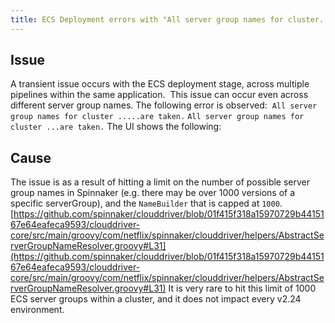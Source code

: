 ```yaml
---
title: ECS Deployment errors with "All server group names for cluster....are taken"
---
```


## Issue
A transient issue occurs with the ECS deployment stage, across multiple pipelines within the same application.  This issue can occur even across different server group names. The following error is observed: 
`All server group names for cluster .....are taken.`
`All server group names for cluster ...are taken.`
The UI shows the following:

## Cause
The issue is as a result of hitting a limit on the number of possible server group names in Spinnaker (e.g. there may be over 1000 versions of a specific serverGroup), and the ```NameBuilder``` that is capped at ```1000```. 
[https://github.com/spinnaker/clouddriver/blob/01f415f318a15970729b4415167e64eafeca9593/clouddriver-core/src/main/groovy/com/netflix/spinnaker/clouddriver/helpers/AbstractServerGroupNameResolver.groovy#L31](https://github.com/spinnaker/clouddriver/blob/01f415f318a15970729b4415167e64eafeca9593/clouddriver-core/src/main/groovy/com/netflix/spinnaker/clouddriver/helpers/AbstractServerGroupNameResolver.groovy#L31)
It is very rare to hit this limit of 1000 ECS server groups within a cluster, and it does not impact every v2.24 environment.

